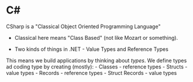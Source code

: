 # C# 

CSharp is a "Classical Object Oriented Programming Language"

- Classical here means "Class Based" (not like Mozart or something).

- Two kinds of things in .NET - Value Types and Reference Types


This means we build applications by thinking about *types*. We define types ad coding type by creating (mostly):
    - Classes - reference types
    - Structs - value types
    - Records - reference types
    - Struct Records - value types

